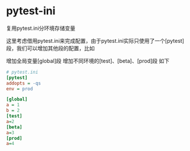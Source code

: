 # pytest-ini

复用pytest.ini分环境存储变量

这里考虑借用pytest.ini来完成配置，由于pytest.ini实际只使用了一个[pytest]段，我们可以增加其他段的配置，比如

增加全局变量[global]段
增加不同环境的[test]、[beta]、[prod]段
如下

```ini
# pytest.ini
[pytest]
addopts = -qs  
env = prod

[global]
a = 1
b = 2
[test]
a=2
[beta]
a=3
[prod]
a=4
```
